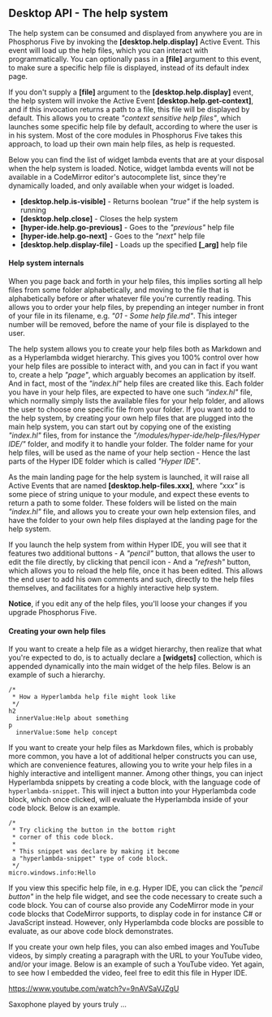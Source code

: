 
## Desktop API - The help system

The help system can be consumed and displayed from anywhere you are in Phosphorus Five by invoking
the **[desktop.help.display]** Active Event. This event will load up the help files, which you
can interact with programmatically. You can optionally pass in a **[file]** argument to this event,
to make sure a specific help file is displayed, instead of its default index page.

If you don't supply a **[file]** argument to the **[desktop.help.display]** event, the help system will
invoke the Active Event **[desktop.help.get-context]**, and if this invocation returns a path to a file,
this file will be displayed by default. This allows you to create _"context sensitive help files"_,
which launches some specific help file by default, according to where the user is in his system.
Most of the core modules in Phosphorus Five takes this approach, to load up their own main help files,
as help is requested.

Below you can find the list of widget lambda events that are at your disposal when the help system
is loaded. Notice, widget lambda events will not be available in a CodeMirror editor's autocomplete
list, since they're dynamically loaded, and only available when your widget is loaded.

* __[desktop.help.is-visible]__ - Returns boolean _"true"_ if the help system is running
* __[desktop.help.close]__ - Closes the help system
* __[hyper-ide.help.go-previous]__ - Goes to the _"previous"_ help file
* __[hyper-ide.help.go-next]__ - Goes to the _"next"_ help file
* __[desktop.help.display-file]__ - Loads up the specified __[\_arg]__ help file

#### Help system internals

When you page back and forth in your help files, this implies sorting all help files from some folder
alphabetically, and moving to the file that is alphabetically before or after whatever file you're currently
reading. This allows you to order your help files, by prepending an integer number in front of
your file in its filename, e.g. _"01 - Some help file.md"_. This integer number will be removed, before
the name of your file is displayed to the user.

The help system allows you to create your help files both as Markdown and as a Hyperlambda widget
hierarchy. This gives you 100% control over how your help files are possible to interact with, and
you can in fact if you want to, create a help _"page"_, which arguably becomes an application by
itself. And in fact, most of the _"index.hl"_ help files are created like this. Each folder you
have in your help files, are expected to have one such _"index.hl"_ file, which normally simply
lists the available files for your help folder, and allows the user to choose one specific file
from your folder. If you want to add to the help system, by creating your own help files that
are plugged into the main help system, you can start out by copying one of the existing _"index.hl"_
files, from for instance the _"/modules/hyper-ide/help-files/Hyper IDE/"_ folder, and modify it to
handle your folder. The folder name for your help files, will be used as the name of your help
section - Hence the last parts of the Hyper IDE folder which is called _"Hyper IDE"_.

As the main landing page for the help system is launched, it will raise all Active Events that
are named **[desktop.help-files.xxx]**, where _"xxx"_ is some piece of string unique to your module,
and expect these events to return a path to some folder. These folders will be listed on the
main _"index.hl"_ file, and allows you to create your own help extension files, and have the folder
to your own help files displayed at the landing page for the help system.

If you launch the help system from within Hyper IDE, you will see that it features two additional
buttons - A _"pencil"_ button, that allows the user to edit the file directly, by clicking that
pencil icon - And a _"refresh"_ button, which allows you to reload the help file, once it has
been edited. This allows the end user to add his own comments and such, directly to the help
files themselves, and facilitates for a highly interactive help system.

**Notice**, if you edit any of the help files, you'll loose your changes if you upgrade Phosphorus Five.

#### Creating your own help files

If you want to create a help file as a widget hierarchy, then realize that what you're expected
to do, is to actually declare a **[widgets]** collection, which is appended dynamically into
the main widget of the help files. Below is an example of such a hierarchy.

```hyperlambda
/*
 * How a Hyperlambda help file might look like
 */
h2
  innerValue:Help about something
p
  innerValue:Some help concept
```

If you want to create your help files as Markdown files, which is probably more common, you have
a lot of additional helper constructs you can use, which are convenience features, allowing
you to write your help files in a highly interactive and intelligent manner. Among other things,
you can inject Hyperlambda snippets by creating a code block, with the language code of `hyperlambda-snippet`.
This will inject a button into your Hyperlambda code block, which once clicked, will evaluate the
Hyperlambda inside of your code block. Below is an example.

```hyperlambda-snippet
/*
 * Try clicking the button in the bottom right
 * corner of this code block.
 *
 * This snippet was declare by making it become
 a "hyperlambda-snippet" type of code block.
 */
micro.windows.info:Hello
```

If you view this specific help file, in e.g. Hyper IDE, you can click the _"pencil button"_ in
the help file widget, and see the code necessary to create such a code block. You can of course
also provide any CodeMirror mode in your code blocks that CodeMirror supports, to display
code in for instance C# or JavaScript instead. However, only Hyperlambda code blocks are possible
to evaluate, as our above code block demonstrates.

If you create your own help files, you can also embed images and YouTube videos, by simply
creating a paragraph with the URL to your YouTube video, and/or your image. Below is an example
of such a YouTube video. Yet again, to see how I embedded the video, feel free to edit this file
in Hyper IDE.

https://www.youtube.com/watch?v=9nAVSaVJZgU

Saxophone played by yours truly ...

